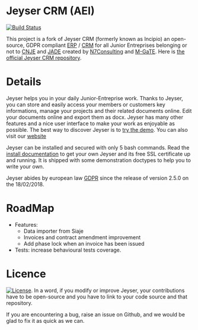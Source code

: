 # Jeyser CRM (AEI)

[![Build Status](https://travis-ci.com/Aquitaine-Electronique-Informatique/Incipio.svg?branch=master)](https://travis-ci.com/Aquitaine-Electronique-Informatique/Incipio)

This project is a fork of Jeyser CRM (formerly known as Incipio) an open-source, GDPR compliant 
[ERP](https://en.wikipedia.org/wiki/Enterprise_resource_planning) / 
[CRM](https://en.wikipedia.org/wiki/Customer_relationship_management) for all Junior Entreprises belonging or not to 
[CNJE](http://www.junior-entreprises.com/) and [JADE](http://www.jadenet.org/) created by [N7Consulting](https://www.n7consulting.fr/) and [M-GaTE](https://www.mgate.fr/).
Here is [the official Jeyser CRM repository](https://github.com/n7consulting/Incipio).


# Details

Jeyser helps you in your daily Junior-Entreprise work. Thanks to Jeyser, you can store and easily access your members 
or customers key informations, manage your projects and their related documents online. Edit your documents online and export 
them as docx. Jeyser has many other features and a nice user interface to make your work as enjoyable as possible.
The best way to discover Jeyser is to [try the demo](https://jeyser-demo.herokuapp.com/). You can also visit our [website](http://jeyser-crm.n7consulting.fr)


Jeyser can be installed and secured with only 5 bash commands. Read the 
[install documentation](http://jeyser-crm.n7consulting.fr/docs/install) to get your own Jeyser and its free SSL certificate 
up and running. It is shipped with some demonstration doctypes to help you to write your own.

Jeyser abides by european law [GDPR](https://www.eugdpr.org/) since the release of version 2.5.0 on the 18/02/2018.

# RoadMap

- Features: 
    * Data importer from Siaje
    * Invoices and contract amendment improvement 
    * Add phase lock when an invoice has been issued 
- Tests: increase behavioural tests coverage.


# Licence

[![License](https://img.shields.io/badge/Licence-GNU%20AGPL-red.svg?style=flat-square)](LICENSE). In a word, if you
 modify or improve Jeyser, your contributions have to be open-source and you have to link to your code source
  and that repository.

If you are encountering a bug, raise an issue on Github, and we would be glad to fix it as quick as we can.

